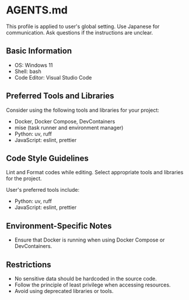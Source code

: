 # AGENTS.md

This profile is applied to user's global setting.
Use Japanese for communication.
Ask questions if the instructions are unclear.

## Basic Information

- OS: Windows 11
- Shell: bash
- Code Editor: Visual Studio Code

## Preferred Tools and Libraries

Consider using the following tools and libraries for your project:

- Docker, Docker Compose, DevContainers
- mise (task runner and environment manager)
- Python: uv, ruff
- JavaScript: eslint, prettier

## Code Style Guidelines

Lint and Format codes while editing. Select appropriate tools and libraries for the project.

User's preferred tools include:

- Python: uv, ruff
- JavaScript: eslint, prettier

## Environment-Specific Notes

- Ensure that Docker is running when using Docker Compose or DevContainers.

## Restrictions

- No sensitive data should be hardcoded in the source code.
- Follow the principle of least privilege when accessing resources.
- Avoid using deprecated libraries or tools.

